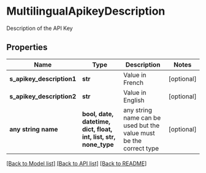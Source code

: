 # MultilingualApikeyDescription

Description of the API Key  

## Properties
Name | Type | Description | Notes
------------ | ------------- | ------------- | -------------
**s_apikey_description1** | **str** | Value in French | [optional] 
**s_apikey_description2** | **str** | Value in English | [optional] 
**any string name** | **bool, date, datetime, dict, float, int, list, str, none_type** | any string name can be used but the value must be the correct type | [optional]

[[Back to Model list]](../README.md#documentation-for-models) [[Back to API list]](../README.md#documentation-for-api-endpoints) [[Back to README]](../README.md)


